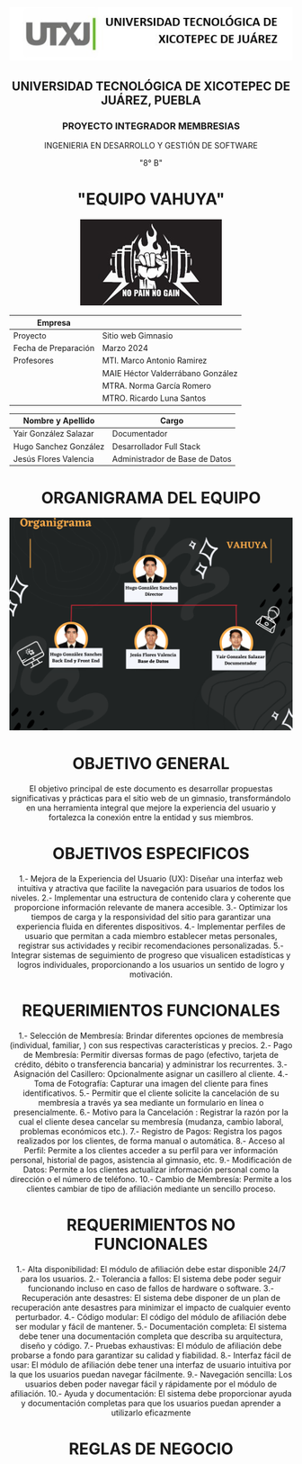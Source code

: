 <p align="center">
  <img src="https://github.com/Hugosago/P.F/blob/yair/Documentacion/Logo.jpg" alt="Imagen Logo">
</p>
<div align="center">

## UNIVERSIDAD TECNOLÓGICA DE XICOTEPEC DE JUÁREZ, PUEBLA
### PROYECTO INTEGRADOR MEMBRESIAS
INGENIERIA EN DESARROLLO Y GESTIÓN DE SOFTWARE 

"8° B"

# "EQUIPO VAHUYA"
<p align="center">
  <img src="https://github.com/Hugosago/P.F/blob/yair/Documentacion/logo%20empresa.jpg" alt="Logo Empresa">
</p>

| Empresa          |                                |
| ----------------|-------------------------------------|
| Proyecto        | Sitio web Gimnasio                 |
| Fecha de Preparación | Marzo 2024                     |
| Profesores      | MTI. Marco Antonio Ramirez         |
|                 | MAIE Héctor Valderrábano González |
|                 | MTRA. Norma García Romero          |
|                 | MTRO. Ricardo Luna Santos         |

| Nombre y Apellido           | Cargo                            |
| --------------------------- | -------------------------------- |
| Yair González Salazar | Documentador                   |
| Hugo Sanchez González            | Desarrollador Full Stack |
| Jesús Flores Valencia | Administrador de Base de Datos |

# ORGANIGRAMA DEL EQUIPO
<p align="center">
  <img src="https://github.com/Hugosago/P.F/blob/yair/Documentacion/Organigrama.png" alt="Organigrama">
</p>

# OBJETIVO GENERAL
El objetivo principal de este documento es desarrollar propuestas significativas y prácticas para el sitio web de un gimnasio, transformándolo en una herramienta
integral que mejore la experiencia del usuario y fortalezca la conexión entre la entidad y sus miembros.


# OBJETIVOS ESPECIFICOS
1.- Mejora de la Experiencia del Usuario (UX): Diseñar una interfaz web intuitiva
y atractiva que facilite la navegación para usuarios de todos los niveles.
2.- Implementar una estructura de contenido clara y coherente que proporcione
información relevante de manera accesible.
3.- Optimizar los tiempos de carga y la responsividad del sitio para garantizar
una experiencia fluida en diferentes dispositivos.
4.- Implementar perfiles de usuario que permitan a cada miembro establecer
metas personales, registrar sus actividades y recibir recomendaciones
personalizadas.
5.- Integrar sistemas de seguimiento de progreso que visualicen estadísticas y
logros individuales, proporcionando a los usuarios un sentido de logro y motivación.

# REQUERIMIENTOS FUNCIONALES
1.- Selección de Membresía: Brindar diferentes opciones de membresía (individual,
familiar, ) con sus respectivas características y precios.
2.- Pago de Membresía: Permitir diversas formas de pago (efectivo, tarjeta de crédito,
débito o transferencia bancaria) y administrar los recurrentes.
3.- Asignación del Casillero: Opcionalmente asignar un casillero al cliente.
4.- Toma de Fotografía: Capturar una imagen del cliente para fines identificativos.
5.- Permitir que el cliente solicite la cancelación de su
membresía a través ya sea mediante un formulario en línea o presencialmente.
6.- Motivo para la Cancelación : Registrar la razón por la cual el cliente desea cancelar
su membresía (mudanza, cambio laboral, problemas económicos etc.).
7.- Registro de Pagos: Registra los pagos realizados por los clientes, de forma manual o
automática.
8.- Acceso al Perfil: Permite a los clientes acceder a su perfil para ver información personal,
historial de pagos, asistencia al gimnasio, etc.
9.- Modificación de Datos: Permite a los clientes actualizar información personal como la
dirección o el número de teléfono.
10.- Cambio de Membresía: Permite a los clientes cambiar de tipo de afiliación mediante un
sencillo proceso.

# REQUERIMIENTOS NO FUNCIONALES
1.- Alta disponibilidad: El módulo de afiliación debe estar disponible 24/7 para los usuarios.
2.- Tolerancia a fallos: El sistema debe poder seguir funcionando incluso en caso de fallos de
hardware o software.
3.- Recuperación ante desastres: El sistema debe disponer de un plan de recuperación ante
desastres para minimizar el impacto de cualquier evento perturbador.
4.- Código modular: El código del módulo de afiliación debe ser modular y fácil de mantener.
5.- Documentación completa: El sistema debe tener una documentación completa que describa su
arquitectura, diseño y código.
7.- Pruebas exhaustivas: El módulo de afiliación debe probarse a fondo para garantizar su calidad y
fiabilidad.
8.- Interfaz fácil de usar: El módulo de afiliación debe tener una interfaz de usuario intuitiva por la
que los usuarios puedan navegar fácilmente.
9.- Navegación sencilla: Los usuarios deben poder navegar fácil y rápidamente por el módulo de
afiliación.
10.- Ayuda y documentación: El sistema debe proporcionar ayuda y documentación completas para
que los usuarios puedan aprender a utilizarlo eficazmente

# REGLAS DE NEGOCIO
</div>
